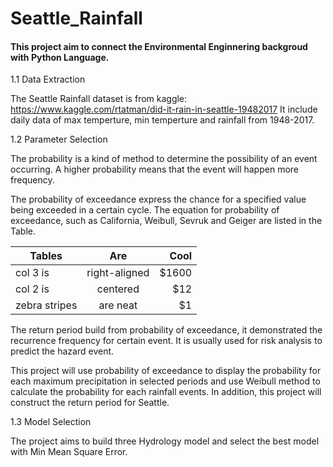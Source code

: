 # Seattle_Rainfall

#### This project aim to connect the Environmental Enginnering backgroud with Python Language.

1.1 Data Extraction

   The Seattle Rainfall dataset is from kaggle: https://www.kaggle.com/rtatman/did-it-rain-in-seattle-19482017
   It include daily data of max temperture, min temperture and rainfall from 1948-2017.
    
1.2 Parameter Selection

   The probability is a kind of method to determine the possibility of an event occurring. A higher probability means that the event will happen more frequency.

   The probability of exceedance express the chance for a specified value being exceeded in a certain cycle. The equation for probability of exceedance, such as California, Weibull, Sevruk and Geiger are listed in the Table.

| Tables        | Are           | Cool  |
| ------------- |:-------------:| -----:|
| col 3 is      | right-aligned | $1600 |
| col 2 is      | centered      |   $12 |
| zebra stripes | are neat      |    $1 |

The return period build from probability of exceedance, it demonstrated the recurrence frequency for certain event. It is usually used for risk analysis to predict the hazard event.

This project will use probability of exceedance to display the probability for each maximum precipitation in selected periods and use Weibull method to calculate the probability for each rainfall events. In addition, this project will construct the return period for Seattle.

1.3 Model Selection

The project aims to build three Hydrology model and select the best model with Min Mean Square Error.
